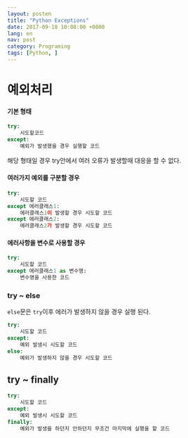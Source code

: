 ```yaml
---
layout: posten
title: "Python Exceptions"
date: 2017-09-18 10:08:00 +0800
lang: en
nav: post
category: Programing
tags: [Python, ]
---
```


# 예외처리

#### 기본 형태

```python
try:
	시도할코드
except:
	예외가 발생했을 경우 실행할 코드

```
해당 형태일 경우 try안에서 여러 오류가 발생할때 대응을 할 수 없다.

#### 여러가지 예외를 구분할 경우

```python
try:
	시도할 코드
except 에러클래스1:
	에러클래스1이 발생할 경우 시도할 코드
except 에러클래스2:
	에러클래스2가 발생할 경우 시도할 코드
```

#### 에러사항을 변수로 사용할 경우

```python
try:
	시도할 코드
except 에러클래스1 as 변수명:
	변수명을 사용한 코드
```

### try ~ else
```else```문은 ```try```이후 에러가 발생하지 않을 경우 실행 된다.

```python
try:
	시도할 코드
except:
	예외 발생시 시도할 코드
else:
	예외가 발생하지 않을 경우 시도할 코드
```

## try ~ finally
```python
try:
	시도할 코드
except:
	예외 발생시 시도할 코드
finally:
	예외가 발생을 하던지 안하던지 무조건 마지막에 실행을 할 코드
```
